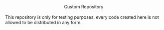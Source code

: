 <center>
  Custom Repository
</center>
<br>
This repository is only for testing purposes, every code created here is not allowed to be distributed in any form.
